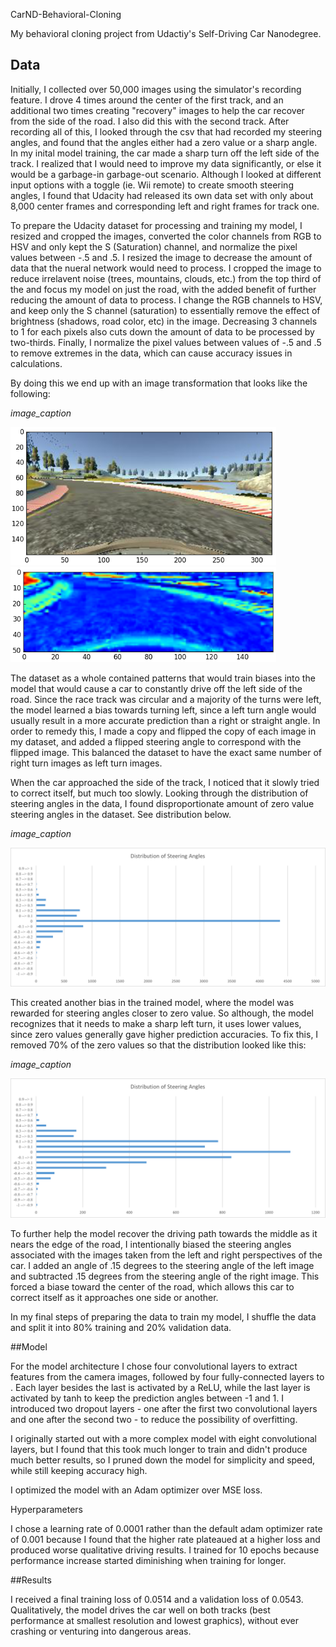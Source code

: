 CarND-Behavioral-Cloning

My behavioral cloning project from Udactiy's Self-Driving Car Nanodegree.

## Data

Initially, I collected over 50,000 images using the simulator's recording feature. I drove 4 times around the center of the first track, and an additional two times creating "recovery" images to help the car recover from the side of the road. I also did this with the second track. After recording all of this, I looked through the csv that had recorded my steering angles, and found that the angles either had a zero value or a sharp angle. In my inital model training, the car made a sharp turn off the left side of the track. I realized that I would need to improve my data significantly, or else it would be a garbage-in garbage-out scenario. Although I looked at different input options with a toggle (ie. Wii remote) to create smooth steering angles, I found that Udacity had released its own data set with only about 8,000 center frames and corresponding left and right frames for track one.

To prepare the Udacity dataset for processing and training my model, I resized and cropped the images, converted the color channels from RGB to HSV and only kept the S (Saturation) channel, and normalize the pixel values between -.5 and .5. I resized the image to decrease the amount of data that the nueral network would need to process. I cropped the image to reduce irrelavent noise (trees, mountains, clouds, etc.) from the top third of the and focus my model on just the road, with the added benefit of further reducing the amount of data to process. I change the RGB channels to HSV, and keep only the S channel (saturation) to essentially remove the effect of brightness (shadows, road color, etc) in the image. Decreasing 3 channels to 1 for each pixels also cuts down the amount of data to be processed by two-thirds. Finally, I normalize the pixel values between values of -.5 and .5 to remove extremes in the data, which can cause accuracy issues in calculations. 

By doing this we end up with an image transformation that looks like the following:

*image_caption*

<img src="assets/raw_sample.png" width="425"/> <img src="assets/preprocessed_sample.png" width="425"/> 

The dataset as a whole contained patterns that would train biases into the model that would cause a car to constantly drive off the left side of the road. Since the race track was circular and a majority of the turns were left, the model learned a bias towards turning left, since a left turn angle would usually result in a more accurate prediction than a right or straight angle. In order to remedy this, I made a copy and flipped the copy of each image in my dataset, and added a flipped steering angle to correspond with the flipped image. This balanced the dataset to have the exact same number of right turn images as left turn images. 

When the car approached the side of the track, I noticed that it slowly tried to correct itself, but much too slowly. Looking through the distribution of steering angles in the data, I found disproportionate amount of zero value steering angles in the dataset. See distribution below.

*image_caption*

![Alt text](assets/Distribution_Before.png?raw=true "preprocessed sample")


This created another bias in the trained model, where the model was rewarded for steering angles closer to zero value. So although, the model recognizes that it needs to make a sharp left turn, it uses lower values, since zero values generally gave higher prediction accuracies. To fix this, I removed 70% of the zero values so that the distribution looked like this:

*image_caption*

![Alt text](assets/Distribution_After.png?raw=true "preprocessed sample")

To further help the model recover the driving path towards the middle as it nears the edge of the road, I intentionally biased the steering angles associated with the images taken from the left and right perspectives of the car. I added an angle of .15 degrees to the steering angle of the left image and subtracted .15 degrees from the steering angle of the right image. This forced a biase toward the center of the road, which allows this car to correct itself as it approaches one side or another.

In my final steps of preparing the data to train my model, I shuffle the data and split it into 80% training and 20% validation data.

##Model

For the model architecture I chose four convolutional layers to extract features from the camera images, followed by four fully-connected layers to . Each layer besides the last is activated by a ReLU, while the last layer is activated by tanh to keep the prediction angles between -1 and 1. I introduced two dropout layers - one after the first two convolutional layers and one after the second two - to reduce the possibility of overfitting.

I originally started out with a more complex model with eight convolutional layers, but I found that this took much longer to train and didn't produce much better results, so I pruned down the model for simplicity and speed, while still keeping accuracy high.

I optimized the model with an Adam optimizer over MSE loss.

Hyperparameters

I chose a learning rate of 0.0001 rather than the default adam optimizer rate of 0.001 because I found that the higher rate plateaued at a higher loss and produced worse qualitative driving results. I trained for 10 epochs because performance increase started diminishing when training for longer.

##Results

I received a final training loss of 0.0514 and a validation loss of 0.0543. Qualitatively, the model drives the car well on both tracks (best performance at smallest resolution and lowest graphics), without ever crashing or venturing into dangerous areas.